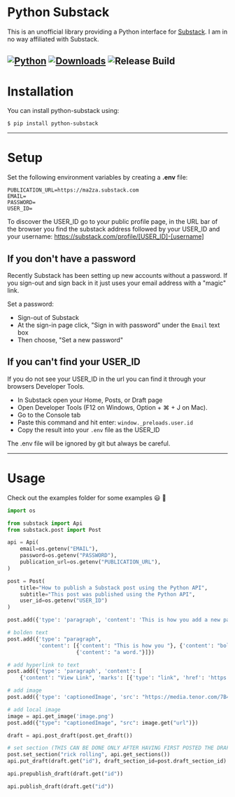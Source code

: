 # Python Substack

This is an unofficial library providing a Python interface for [Substack](https://substack.com/).
I am in no way affiliated with Substack.

[![Python](https://img.shields.io/pypi/pyversions/fastapi.svg?color=%2334D058)](https://www.python.org/downloads/)
[![Downloads](https://static.pepy.tech/badge/python-substack/month)](https://pepy.tech/project/python-substack)
![Release Build](https://github.com/ma2za/python-substack/actions/workflows/ci_publish.yml/badge.svg)
---

# Installation

You can install python-substack using:

    $ pip install python-substack

---

# Setup

Set the following environment variables by creating a **.env** file:

    PUBLICATION_URL=https://ma2za.substack.com
    EMAIL=
    PASSWORD=
    USER_ID=

To discover the USER_ID go to your public profile page,
in the URL bar of the browser you find the substack address
followed by your USER_ID and your username:
https://substack.com/profile/[USER_ID]-[username]

## If you don't have a password
Recently Substack has been setting up new accounts without a password. If you sign-out and sign back in it just uses your email address with a "magic" link. 

Set a password:
 - Sign-out of Substack
 - At the sign-in page click, "Sign in with password" under the `Email` text box
 - Then choose, "Set a new password"

## If you can't find your USER_ID
If you do not see your USER_ID in the url you can find it through your browsers Developer Tools.
 - In Substack open your Home, Posts, or Draft page
 - Open Developer Tools (F12 on Windows, Option + ⌘ + J on Mac).
 - Go to the Console tab
 - Paste this command and hit enter: `window._preloads.user.id`
 - Copy the result into your `.env` file as the USER_ID

The .env file will be ignored by git but always be careful.

---

# Usage

Check out the examples folder for some examples 😃 🚀

```python
import os

from substack import Api
from substack.post import Post

api = Api(
    email=os.getenv("EMAIL"),
    password=os.getenv("PASSWORD"),
    publication_url=os.getenv("PUBLICATION_URL"),
)

post = Post(
    title="How to publish a Substack post using the Python API",
    subtitle="This post was published using the Python API",
    user_id=os.getenv("USER_ID")
)

post.add({'type': 'paragraph', 'content': 'This is how you add a new paragraph to your post!'})

# bolden text
post.add({'type': "paragraph",
          'content': [{'content': "This is how you "}, {'content': "bolden ", 'marks': [{'type': "strong"}]},
                      {'content': "a word."}]})

# add hyperlink to text
post.add({'type': 'paragraph', 'content': [
    {'content': "View Link", 'marks': [{'type': "link", 'href': 'https://whoraised.substack.com/'}]}]})

# add image
post.add({'type': 'captionedImage', 'src': "https://media.tenor.com/7B4jMa-a7bsAAAAC/i-am-batman.gif"})

# add local image
image = api.get_image('image.png')
post.add({"type": "captionedImage", "src": image.get("url")})

draft = api.post_draft(post.get_draft())

# set section (THIS CAN BE DONE ONLY AFTER HAVING FIRST POSTED THE DRAFT)
post.set_section("rick rolling", api.get_sections())
api.put_draft(draft.get("id"), draft_section_id=post.draft_section_id)

api.prepublish_draft(draft.get("id"))

api.publish_draft(draft.get("id"))
```

